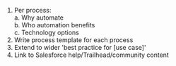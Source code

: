 1. Per process:  
  a. Why automate  
  b. Who automation benefits  
  c. Technology options  
2. Write process template for each process 
3. Extend to wider 'best practice for [use case]' 
4. Link to Salesforce help/Trailhead/community content 
